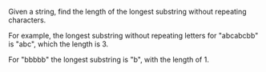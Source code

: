 Given a string, find the length of the longest substring without repeating characters. 

For example, the longest substring without repeating letters for "abcabcbb" is "abc", which the length is 3. 

For "bbbbb" the longest substring is "b", with the length of 1.


